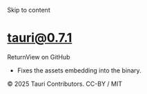 Skip to content
# tauri@0.7.1
ReturnView on GitHub
  * Fixes the assets embedding into the binary.


© 2025 Tauri Contributors. CC-BY / MIT
